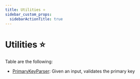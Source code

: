 ```yaml
---
title: Utilities ⭐️
sidebar_custom_props:
  sidebarActionTitle: true
---
```


# Utilities ⭐️

Table are the following:

- [PrimaryKeyParser](./parse-primary-key): Given an input, validates the primary key
